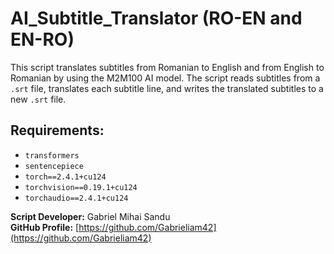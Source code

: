 # AI_Subtitle_Translator (RO-EN and EN-RO)

This script translates subtitles from Romanian to English and from English to Romanian by using the M2M100 AI model.
The script reads subtitles from a `.srt` file, translates each subtitle line, and writes the translated subtitles to a new `.srt` file.

## Requirements:

- `transformers`
- `sentencepiece`
- `torch==2.4.1+cu124`
- `torchvision==0.19.1+cu124`
- `torchaudio==2.4.1+cu124`



**Script Developer:** Gabriel Mihai Sandu  
**GitHub Profile:** [https://github.com/Gabrieliam42](https://github.com/Gabrieliam42)
